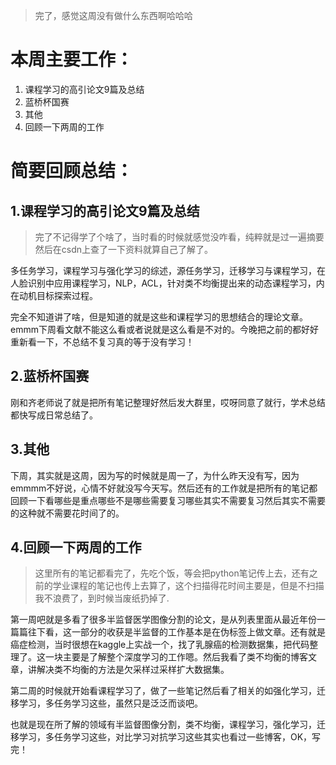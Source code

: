 > 完了，感觉这周没有做什么东西啊哈哈哈

# 本周主要工作：

1. 课程学习的高引论文9篇及总结
2. 蓝桥杯国赛
3. 其他
4. 回顾一下两周的工作

# 简要回顾总结：

## 1.课程学习的高引论文9篇及总结

> 完了不记得学了个啥了，当时看的时候就感觉没咋看，纯粹就是过一遍摘要然后在csdn上查了一下资料就算自己了解了。

多任务学习，课程学习与强化学习的综述，源任务学习，迁移学习与课程学习，在人脸识别中应用课程学习，NLP，ACL，针对类不均衡提出来的动态课程学习，内在动机目标探索过程。

完全不知道讲了啥，但是知道的就是这些和课程学习的思想结合的理论文章。emmm下周看文献不能这么看或者说就是这么看是不对的。今晚把之前的都好好重新看一下，不总结不复习真的等于没有学习！

## 2.蓝桥杯国赛

刚和齐老师说了就是把所有笔记整理好然后发大群里，哎呀同意了就行，学术总结都快写成日常总结了。

## 3.其他

下周，其实就是这周，因为写的时候就是周一了，为什么昨天没有写，因为emmmm不好说，心情不好就没写今天写。然后还有的工作就是把所有的笔记都回顾一下看哪些是重点哪些不是哪些需要复习哪些其实不需要复习然后其实不需要的这种就不需要花时间了的。

## 4.回顾一下两周的工作

> 这里所有的笔记都看完了，先吃个饭，等会把python笔记传上去，还有之前的学业课程的笔记也传上去算了，这个扫描得花时间主要是，但是不扫描我不浪费了，到时候当废纸扔掉了.

第一周吧就是多看了很多半监督医学图像分割的论文，是从列表里面从最近年份一篇篇往下看，这一部分的收获是半监督的工作基本是在伪标签上做文章。还有就是癌症检测，当时很想在kaggle上实战一个，找了乳腺癌的检测数据集，把代码整理了。这一块主要是了解整个深度学习的工作嗯。然后我看了类不均衡的博客文章，讲解决类不均衡的方法是欠采样过采样扩大数据集。

第二周的时候就开始看课程学习了，做了一些笔记然后看了相关的如强化学习，迁移学习，多任务学习这些，虽然只是泛泛而谈吧。

也就是现在所了解的领域有半监督图像分割，类不均衡，课程学习，强化学习，迁移学习，多任务学习这些，对比学习对抗学习这些其实也看过一些博客，OK，写完！






